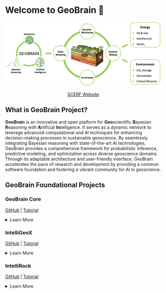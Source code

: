 # Welcome to GeoBrain :wave:

![GeoBrain Project](https://github.com/GeoBrain-Project/.github/blob/main/GeoBrain_Banner.png)

<div align="center">
<a href="https://scerf.stanford.edu/">SCERF Website</a>
</div>

## What is GeoBrain Project?
**GeoBrain** is an innovative and open platform for **Geo**scientific **B**ayesian **R**easoning with **A**rtificial **In**telligence. It serves as a dynamic network to leverage advanced computational and AI techniques for enhancing decision-making processes in sustainable geoscience. By seamlessly integrating Bayesian reasoning with state-of-the-art AI technologies, GeoBrain provides a comprehensive framework for probabilistic inference, predictive modeling, and optimization across diverse geoscience domains. Through its adaptable architecture and user-friendly interface, GeoBrain accelerates the pace of research and development by providing a common software foundation and fostering a vibrant community for AI in geoscience.

## GeoBrain Foundational Projects

### GeoBrain Core

[GitHub](https://github.com/GeoBrain-Project/GeoBrain) | [Tutorial](https://github.com/GeoBrain-Project/tutorials)

<details>
  <summary>Learn More</summary>

GeoBrain Core provides researchers and developers with a Python library for core functions of IntelliGeoX and IntelliRock.

</details>

### IntelliGeoX

[GitHub](https://github.com/GeoBrain-Project/IntelliGeoX) | [Tutorial](https://github.com/GeoBrain-Project/tutorials)

<details>
  <summary>Learn More</summary>

Intelligent geomodelling at the reservoir scale

</details>

### IntelliRock

[GitHub](https://github.com/GeoBrain-Project/IntelliRock) | [Tutorial](https://github.com/GeoBrain-Project/tutorials)

<details>
  <summary>Learn More</summary>

Intelligent geomodelling at the rock scale

</details>
